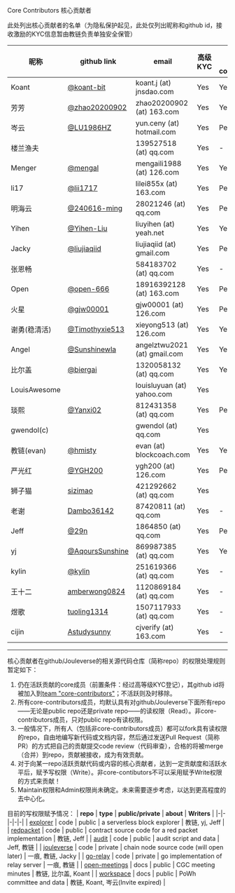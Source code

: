 Core Contributors 核心贡献者

此处列出核心贡献者的名单（为隐私保护起见，此处仅列出昵称和github id，接收激励的KYC信息暂由教链负责单独安全保管）

| **昵称** | **github link** | **email** | **高级KYC** | **已加入 core-contributors**|
|-|-|-|-|-|
| Koant | [@koant-bit](https://github.com/koant-bit) | koant.j (at) jnsdao.com | Yes | Yes |
| 芳芳 | [@zhao20200902](https://github.com/zhao20200902) | zhao20200902 (at) 163.com | Yes | Yes |
| 岑云 | [@LU1986HZ](https://github.com/LU1986HZ) | yun.ceny (at) hotmail.com | Yes | Pending |
| 楼兰渔夫 | | 139527518 (at) qq.com | Yes | - |
| Menger | [@mengal](https://github.com/mengal) | mengaili1988 (at) 126.com | Yes | Yes |
| li17 | [@lii1717](https://github.com/lii1717) | lilei855x (at) 163.com | Yes | Pending |
| 明海云 | [@240616-ming](https://github.com/240616-ming) | 28021246 (at) qq.com | Yes | Pending |
| Yihen | [@Yihen-Liu](https://github.com/Yihen-Liu) | liuyihen (at) yeah.net | Yes | Yes |
| Jacky | [@liujiaqiid](https://github.com/liujiaqiid) | liujiaqiid (at) gmail.com | Yes | Pending |
| 张恩畅 | | 584183702 (at) qq.com | Yes | - |
| Open | [@open-666](https://github.com/open-666) | 18916392128 (at) 163.com | Yes | Pending |
| 火星 | [@gjw00001](https://github.com/gjw00001) | gjw00001 (at) 126.com | Yes | Pending |
| 谢勇(稳清活) | [@Timothyxie513](https://github.com/Timothyxie513) | xieyong513 (at) 126.com | Yes | Yes |
| Angel | [@Sunshinewla](https://github.com/Sunshinewla) | angelztwu2021 (at) gmail.com | Yes | Yes |
| 比尔盖 | [@biergai](https://github.com/biergai) | 1320058132 (at) qq.com | Yes | Yes |
| LouisAwesome | | louisluyuan (at) yahoo.com | Yes |  |
| 琰熙 | [@Yanxi02](https://github.com/Yanxi02) | 812431358 (at) qq.com | Yes | Pending |
| gwendol(c) |  | gwendol (at) qq.com | Yes |   |
| 教链(evan) | [@hmisty](https://github.com/hmisty) | evan (at) blockcoach.com | Yes | Yes |
| 严光红 | [@YGH200](https://github.com/240616-ming) | ygh200 (at) 126.com | Yes | Pending |
| 狮子猫 | [sizimao](https://github.com/sizimao) | 421292662 (at) qq.com | Yes |  |
| 老谢 | [Dambo36142](https://github.com/Dambo36142) | 87420811 (at) qq.com | Yes | - |
| Jeff | [@29n](https://github.com/29n) | 1864850 (at) qq.com | Yes | Pending |
| yj | [@AqoursSunshine](https://github.com/AqoursSunshine) | 869987385 (at) qq.com | Yes | Yes |
| kylin | [@kylin](https://github.com/kylin) | 251619366 (at) qq.com | Yes | - |
| 王十二 | [amberwong0824](https://github.com/amberwong0824) | 1120869184 (at) qq.com | Yes | - |
| 煜歌 | [tuoling1314](https://github.com/tuoling1314) | 1507117933 (at) qq.com | Yes | - |
| cijin | [Astudysunny](https://github.com/Astudysunny) | cjverify (at) 163.com | Yes | - |

---

核心贡献者在github/Jouleverse的相关源代码仓库（简称repo）的权限处理规则暂定如下：
1. 仍在活跃贡献的core成员（前置条件：经过高等级KYC登记），其github id将被加入到[team "core-contributors"](https://github.com/orgs/Jouleverse/teams/core-contributors/members)；不活跃则及时移除。
2. 所有core-contributors成员，均默认具有对github/Jouleverse下面所有repo——无论是public repo还是private repo——的读权限（Read）。非core-contributors成员，只对public repo有读权限。
3. 一般情况下，所有人（包括非core-contributors成员）都可以fork具有读权限的repo，自由地编写新代码或文档内容，然后通过发送Pull Request（简称PR）的方式把自己的贡献提交code review（代码审查），合格的将被merge（合并）到repo，贡献被接收，成为有效贡献。
4. 对于向某一repo活跃贡献代码或内容的核心贡献者，达到一定贡献度和活跃水平后，赋予写权限（Write）。非core-contibutors不可以采用赋予Write权限的方式来贡献！
5. Maintain权限和Admin权限尚未确定。未来需要逐步考虑，以达到更高程度的去中心化。

目前的写权限赋予情况：
| **repo** | **type** | **public/private** | **about** | **Writers** |
|-|-|-|-|-|
| [explorer](https://github.com/Jouleverse/explorer) | code | public | a serverless block explorer | 教链, yj, Jeff |
| [redpacket](https://github.com/Jouleverse/redpacket) | code | public | contract source code for a red packet implementation | 教链, Jeff |
| [audit](https://github.com/Jouleverse/audit) | code | public | audit script and data | Jeff, 教链 |
| [jouleverse](https://github.com/Jouleverse/jouleverse) | code | private | chain node source code (will open later) | 一痕, 教链, Jacky |
| [go-relay](https://github.com/Jouleverse/go-relay) | code | private | go implementation of relay server | 一痕, 教链 |
| [open-meetings](https://github.com/Jouleverse/open-meetings) | docs | public | CGC meeting minutes | 教链, 比尔盖, Koant |
| [workspace](https://github.com/Jouleverse/workspace) | docs | public | PoWh committee and data | 教链, Koant, 岑云(Invite expired) |
